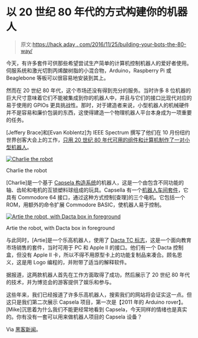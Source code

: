 # 以 20 世纪 80 年代的方式构建你的机器人

> 原文:[https://hack aday . com/2016/11/25/building-your-bots-the-80-way/](https://hackaday.com/2016/11/25/building-your-bots-the-1980s-way/)

今天，有许多套件可供那些希望尝试生产简单的计算机控制机器人的爱好者使用。伺服系统和激光切割丙烯酸树脂的小混合物，Arduino，Raspberry Pi 或 Beaglebone 等板可以很容易地安装到其上。

然而在 20 世纪 80 年代，这个市场还没有得到充分的服务。当时许多 8 位机器的巨大尺寸意味着它们不能被集成到你的机器人中，并且与它们的接口比现代对应的易于使用的 GPIOs 更具挑战性。那时，对于建造者来说，小型机器人的机械硬件并不是容易和廉价包装的东西，这使得建造一个物理机器人平台本身成为一项重要的任务。

[Jeffery Brace]和[Evan Koblentz]为 IEEE Spectrum 撰写了他们在 10 月份纽约世界创客大会上的工作，[只用 20 世纪 80 年代可用的组件和计算机制作了一对小型机器人](http://spectrum.ieee.org/robotics/diy/building-8bit-bots)。

[![Charlie the robot](../Images/1d88f7c047ee936a76c3d51defac6fdf.png)](https://hackaday.com/wp-content/uploads/2016/11/8-bit-charlie.jpg)

Charlie the robot

[Charlie]是一个基于 [Capsela 构造系统](https://en.wikipedia.org/wiki/Capsela)的机器人，这是一个由包含不同功能的轴、齿轮和电机的互锁塑料球组成的玩具。Capsella 有一个[机器人车间套件](https://en.wikipedia.org/wiki/The_Robotic_Workshop)，它具有 Commodore 64 接口，通过这种方式控制[查理]的三个电机。它包括一个 ROM，用额外的命令扩展 Commodore BASIC，使机器人易于控制。

[![Artie the robot, with Dacta box in foreground](../Images/3cc8965b95ad93b4fd5ff4d9d5244720.png)](https://hackaday.com/wp-content/uploads/2016/11/8-bit-artie.jpg)

Artie the robot, with Dacta box in foreground

与此同时，[Artie]是一个乐高机器人，使用了 [Dacta TC 标志](http://brickset.com/sets/952-2/TC-logo-Activity-Book-Box-Set)，这是一个面向教育市场销售的套件，当时可用于 PC 和 Apple II 的接口。他们有一个 Dacta 控制盒，但没有 Apple II 卡，所以不得不用原型卡上的功能复制品来凑合。顾名思义，这是用 Logo 编程的，并附带了适当的解释软件。

据报道，这两款机器人首先在工作方面取得了成功，然后展示了 20 世纪 80 年代的技术，并为博览会的游客提供了娱乐和参与。

这些年来，我们已经报道了许多乐高机器人，搜索我们的网站将会证实这一点。但这只是我们第二次展示 Capsela 项目，第一次是【2011 年的 Arduino rover】。[Mike]沉思着为什么我们不能更经常地看到 Capsela，今天同样的情绪也是真实的。你有没有一套可以用来做机器人项目的 Capsela 设备？

Via [黑客新闻](https://news.ycombinator.com/item?id=13019090)。